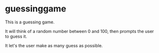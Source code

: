 guessinggame
============

This is a guessing game.

It will think of a random number between 0 and 100,
then prompts the user to guess it.  

It let's the user make as many guess as possible.

